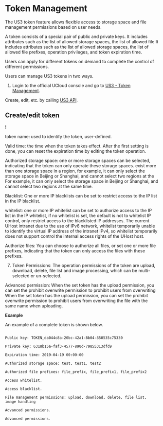 

# Token Management

The US3 token feature allows flexible access to storage space and file management permissions based on user needs.

A token consists of a special pair of public and private keys. It includes attributes such as the list of allowed storage spaces, the list of allowed file It includes attributes such as the list of allowed storage spaces, the list of allowed file prefixes, operation privileges, and token expiration time.

Users can apply for different tokens on demand to complete the control of different permissions.

Users can manage US3 tokens in two ways.

1. Login to the official UCloud console and go to [US3 - Token Management](https://console.ucloud.cn/ufile/token).

Create, edit, etc. by calling [US3 API](https://docs.ucloud.cn/api/ufile-api/README).

## Create/edit token

! [](/images/guide/token.png)

token name: used to identify the token, user-defined.

Valid time: the time when the token takes effect. After the first setting is done, you can reset the expiration time by editing the token operation.

Authorized storage space: one or more storage spaces can be selected, indicating that the token can only operate these storage spaces. exist more than one storage space in a region, for example, it can only select the storage space in Beijing or Shanghai, and cannot select two regions at the For example, it can only select the storage space in Beijing or Shanghai, and cannot select two regions at the same time.

Blacklist: One or more IP blacklists can be set to restrict access to the IP list in the IP blacklist.

whitelist: one or more IP whitelist can be set to authorize access to the IP list in the IP whitelist, if no whitelist is set, the default is not to whitelist IP control, only restrict access to the blacklisted IP addresses. The current UHost intranet due to the use of IPv6 network, whitelist temporarily unable to identify the virtual IP address of the intranet IPv4, so whitelist temporarily does not support control the internal access rights of the UHost host.

Authorize files: You can choose to authorize all files, or set one or more file prefixes, indicating that the token can only access the files with these prefixes.

7. Token Permissions: The operation permissions of the token are upload, download, delete, file list and image processing, which can be multi-selected or un-selected.

Advanced permission: When the set token has the upload permission, you can set the prohibit overwrite permission to prohibit users from overwriting When the set token has the upload permission, you can set the prohibit overwrite permission to prohibit users from overwriting the file with the same name when uploading.

**Example**

An example of a complete token is shown below.

```

Public key: TOKEN_da044c8a-20bc-42a1-8b04-850535c75330

Private key: 6318b15a-faf3-4577-890d-79855313dfd9

Expiration time: 2019-04-19 00:00:00

Authorized storage space: test, test1, test2

Authorized file prefixes: file_prefix, file_prefix1, file_prefix2

Access whitelist.

Access blacklist.

File management permissions: upload, download, delete, file list, image handling

Advanced permissions.

Advanced permissions.

